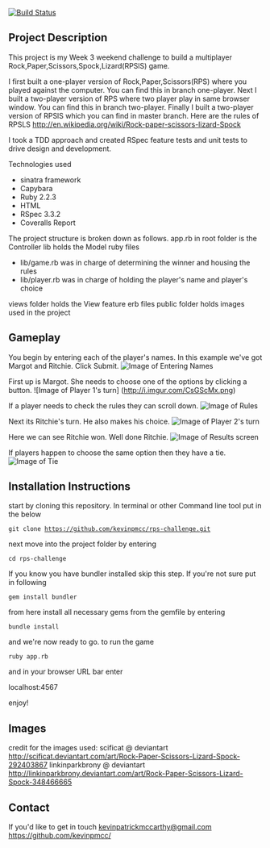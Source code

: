 [![Build Status](https://travis-ci.org/kevinpmcc/rps-challenge.svg?branch=master)](https://travis-ci.org/kevinpmcc/rps-challenge)

Project Description
----------
This project is my Week 3 weekend challenge to build a multiplayer Rock,Paper,Scissors,Spock,Lizard(RPSlS) game.

I first built a one-player version of Rock,Paper,Scissors(RPS) where you played against the computer. You can find this in branch one-player.
Next I built a two-player version of RPS where two player play in same browser window. You can find this in branch two-player.
Finally I built a two-player version of RPSlS which you can find in master branch. Here are the rules of RPSLS http://en.wikipedia.org/wiki/Rock-paper-scissors-lizard-Spock

I took a TDD approach and created RSpec feature tests and unit tests to drive design and development.

Technologies used
* sinatra framework
* Capybara
* Ruby 2.2.3
* HTML
* RSpec 3.3.2
* Coveralls Report



The project structure is broken down as follows.
app.rb in root folder is the Controller
lib holds the Model ruby files
  * lib/game.rb was in charge of determining the winner and housing the rules
  * lib/player.rb was in charge of holding the player's name and player's choice

views folder holds the View feature erb files
public folder holds images used in the project


Gameplay
-----------
You begin by entering each of the player's names. In this example we've got Margot and Ritchie. Click Submit.
![Image of Entering Names](http://i.imgur.com/5WFdeGq.png)

First up is Margot. She needs to choose one of the options by clicking a button.
![Image of Player 1's turn] (http://i.imgur.com/CsGScMx.png)

If a player needs to check the rules they can scroll down.
![Image of Rules](http://i.imgur.com/s7uHb5G.png)

Next its Ritchie's turn. He also makes his choice.
![Image of Player 2's turn](http://i.imgur.com/R8jXAGx.png)

Here we can see Ritchie won. Well done Ritchie.
![Image of Results screen](http://i.imgur.com/ZovExrq.png)

If players happen to choose the same option then they have a tie.
![Image of Tie](http://i.imgur.com/pLipns3.png)


Installation Instructions
-------
start by cloning this repository. In terminal or other Command line tool put in the below

<code>git clone https://github.com/kevinpmcc/rps-challenge.git</code>

next move into the project folder by entering

<code>cd rps-challenge</code>

If you know you have bundler installed skip this step. If you're not sure put in following

<code>gem install bundler</code>

from here install all necessary gems from the gemfile by entering

<code>bundle install</code>

and we're now ready to go. to run the game

<code>ruby app.rb</code>

and in your browser URL bar enter

localhost:4567

enjoy!


Images
----
credit for the images used:
scificat @ deviantart http://scificat.deviantart.com/art/Rock-Paper-Scissors-Lizard-Spock-292403867
linkinparkbrony @ deviantart http://linkinparkbrony.deviantart.com/art/Rock-Paper-Scissors-Lizard-Spock-348466665

Contact
-----------
If you'd like to get in touch
kevinpatrickmccarthy@gmail.com
https://github.com/kevinpmcc/


